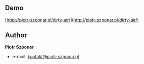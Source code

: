 ## Demo

[http://piotr-szponar.pl/dirty-air/](http://piotr-szponar.pl/dirty-air/)

## Author

**Piotr Szponar**

- e-mail: kontakt@piotr-szponar.pl
